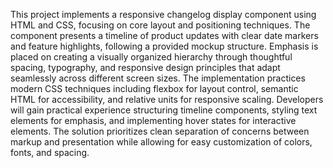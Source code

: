 This project implements a responsive changelog display component using HTML and CSS, focusing on core layout and positioning techniques. The component presents a timeline of product updates with clear date markers and feature highlights, following a provided mockup structure. Emphasis is placed on creating a visually organized hierarchy through thoughtful spacing, typography, and responsive design principles that adapt seamlessly across different screen sizes.
The implementation practices modern CSS techniques including flexbox for layout control, semantic HTML for accessibility, and relative units for responsive scaling. Developers will gain practical experience structuring timeline components, styling text elements for emphasis, and implementing hover states for interactive elements. The solution prioritizes clean separation of concerns between markup and presentation while allowing for easy customization of colors, fonts, and spacing.
